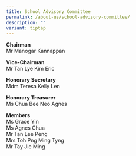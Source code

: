 ```yaml
---
title: School Advisory Committee
permalink: /about-us/school-advisory-committee/
description: ""
variant: tiptap
---
```

<p><strong>Chairman</strong> 
<br>Mr Manogar Kannappan</p>
<p><strong>Vice-Chairman</strong> 
<br>Mr Tan Lye Kim Eric</p>
<p><strong>Honorary Secretary</strong> 
<br>Mdm Teresa Kelly Len</p>
<p><strong>Honorary Treasurer</strong> 
<br>Ms Chua Bee Neo Agnes
<br>
</p>
<p><strong>Members</strong> 
<br>Ms Grace Yin
<br>Ms Agnes Chua
<br>Mr Tan Lee Peng
<br>Mrs Toh Png Ming Tyng
<br>Mr Tay Jie Ming
<br>
</p>
